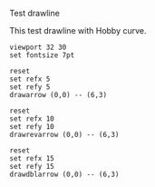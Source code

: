 Test drawline

This test drawline with Hobby curve.

``` diagram
viewport 32 30
set fontsize 7pt

reset 
set refx 5
set refy 5
drawarrow (0,0) -- (6,3)

reset 
set refx 10
set refy 10
drawrevarrow (0,0) -- (6,3)

reset 
set refx 15
set refy 15
drawdblarrow (0,0) -- (6,3)

```
